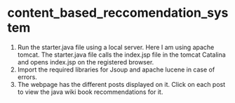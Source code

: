 # content_based_reccomendation_system

1. Run the starter.java file using a local server. Here I am using apache tomcat. The starter.java file calls the index.jsp file in the tomcat Catalina and opens index.jsp on the registered browser.
2. Import the required libraries for Jsoup and apache lucene in case of errors.
3. The webpage has the different posts displayed on it. Click on each post to view the java wiki book recommendations for it. 
